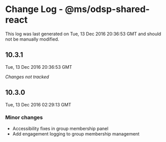 # Change Log - @ms/odsp-shared-react

This log was last generated on Tue, 13 Dec 2016 20:36:53 GMT and should not be manually modified.

## 10.3.1
Tue, 13 Dec 2016 20:36:53 GMT

*Changes not tracked*

## 10.3.0
Tue, 13 Dec 2016 02:29:13 GMT

### Minor changes

- Accessibility fixes in group membership panel
- Add engagement logging to group membership management

